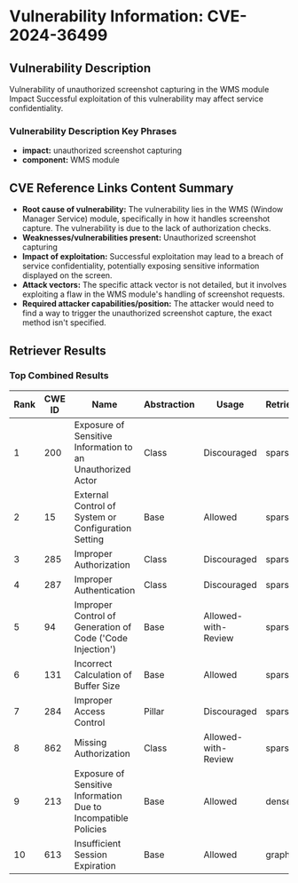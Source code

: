# Vulnerability Information: CVE-2024-36499

## Vulnerability Description
Vulnerability of unauthorized screenshot capturing in the WMS module Impact Successful exploitation of this vulnerability may affect service confidentiality.

### Vulnerability Description Key Phrases
- **impact:** unauthorized screenshot capturing
- **component:** WMS module

## CVE Reference Links Content Summary
- **Root cause of vulnerability:** The vulnerability lies in the WMS (Window Manager Service) module, specifically in how it handles screenshot capture. The vulnerability is due to the lack of authorization checks.
- **Weaknesses/vulnerabilities present:** Unauthorized screenshot capturing
- **Impact of exploitation:** Successful exploitation may lead to a breach of service confidentiality, potentially exposing sensitive information displayed on the screen.
- **Attack vectors:** The specific attack vector is not detailed, but it involves exploiting a flaw in the WMS module's handling of screenshot requests.
- **Required attacker capabilities/position:** The attacker would need to find a way to trigger the unauthorized screenshot capture, the exact method isn't specified.

## Retriever Results

### Top Combined Results

| Rank | CWE ID | Name | Abstraction | Usage  | Retrievers | Individual Scores |
|------|--------|------|-------------|-------|------------|-------------------|
| 1 | 200 | Exposure of Sensitive Information to an Unauthorized Actor | Class | Discouraged | sparse | 0.038 |
| 2 | 15 | External Control of System or Configuration Setting | Base | Allowed | sparse | 0.037 |
| 3 | 285 | Improper Authorization | Class | Discouraged | sparse | 0.037 |
| 4 | 287 | Improper Authentication | Class | Discouraged | sparse | 0.036 |
| 5 | 94 | Improper Control of Generation of Code ('Code Injection') | Base | Allowed-with-Review | sparse | 0.035 |
| 6 | 131 | Incorrect Calculation of Buffer Size | Base | Allowed | sparse | 0.035 |
| 7 | 284 | Improper Access Control | Pillar | Discouraged | sparse | 0.034 |
| 8 | 862 | Missing Authorization | Class | Allowed-with-Review | sparse | 0.034 |
| 9 | 213 | Exposure of Sensitive Information Due to Incompatible Policies | Base | Allowed | dense | 0.519 |
| 10 | 613 | Insufficient Session Expiration | Base | Allowed | graph | 0.002 |

